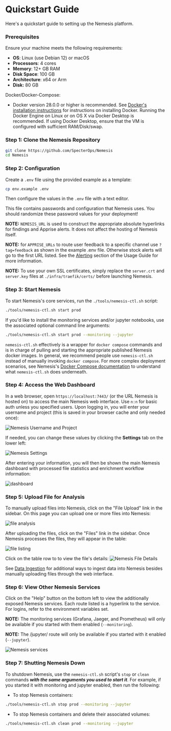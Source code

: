 # Quickstart Guide

Here's a quickstart guide to setting up the Nemesis platform.

### Prerequisites

Ensure your machine meets the following requirements:

- **OS**: Linux (use Debian 12) or macOS
- **Processors**: 4 cores
- **Memory**: 12+ GB RAM
- **Disk Space**: 100 GB
- **Architecture**: x64 or Arm
- **Disk:** 80 GB

Docker/Docker-Compose:

- Docker version 28.0.0 or higher is recommended. See [Docker's installation instructions](https://docs.docker.com/engine/install/) for instructions on installing Docker. Running the Docker Engine on Linux or on OS X via Docker Desktop is recommended. If using Docker Desktop, ensure that the VM is configured with sufficient RAM/Disk/swap.


### Step 1: Clone the Nemesis Repository
```bash
git clone https://github.com/SpecterOps/Nemesis
cd Nemesis
```

### Step 2: Configuration
Create a `.env` file using the provided example as a template:
```bash
cp env.example .env
```
Then configure the values in the `.env` file with a text editor.

This file contains passwords and configuration that Nemesis uses. You should randomize these password values for your deployment!

**NOTE:** `NEMESIS_URL` is used to construct the appropriate absolute hyperlinks for findings and Apprise alerts. It does not affect the hosting of Nemesis itself.

**NOTE:** for `APPRISE_URLs` to route user feedback to a specific channel use `?tag=feedback` as shown in the example .env file. Otherwise stock alerts will go to the first URL listed. See the [Alerting](./usage_guide.md#alerting) section of the Usage Guide for more information.

**NOTE:** To use your own SSL certificates, simply replace the `server.crt` and `server.key` files at `./infra/traefik/certs/` before launching Nemesis.


### Step 3: Start Nemesis
To start Nemesis's core services, run the `./tools/nemesis-ctl.sh` script:

```bash
./tools/nemesis-ctl.sh start prod
```

If you'd like to install the monitoring services and/or jupyter notebooks, use the associated optional command line arguments:

```bash
./tools/nemesis-ctl.sh start prod --monitoring --jupyter
```
`nemesis-ctl.sh` effectively is a wrapper for `docker compose` commands and is in charge of pulling and starting the appropriate published Nemesis docker images. In general, we recommend people use `nemesis-ctl.sh` instead of manually invoking `docker compose`. For more complex deployment scenarios, see Nemesis's [Docker Compose documentation](docker_compose.md) to understand what `nemesis-ctl.sh` does underneath.

### Step 4: Access the Web Dashboard

In a web browser, open `https://localhost:7443/` (or the URL Nemesis is hosted on) to access the main Nemesis web interface. Use `n:n` for basic auth unless you specified users. Upon logging in, you will enter your username and project (this is saved in your browser cache and only needed once):

![Nemesis Username and Project](images/nemesis-dashboard-username-and-project.png)

If needed, you can change these values by clicking the **Settings** tab on the lower left:

![Nemesis Settings](images/nemesis-dashboard-settings.png)

After entering your information, you will then be shown the main Nemesis dashboard with processed file statistics and enrichment workflow information:

![dashboard](images/nemesis-dashboard.png)

### Step 5: Upload File for Analysis

To manually upload files into Nemesis, click on the "File Upload" link in the sidebar. On this page you can upload one or more files into Nemesis:

![file analysis](images/nemesis-dashboard-file-upload_success.png)

After uploading the files, click on the "Files" link in the sidebar. Once Nemesis processes the files, they will appear in the table:

![file listing](images/nemesis-dashboard-files.png)

Click on the table row to to view the file's details:
![Nemesis File Details](images/nemesis-dashboard-file-details.png)

See [Data Ingestion](./usage_guide.md#data-ingestion) for additional ways to ingest data into Nemesis besides manually uploading files through the web interface.

### Step 6: View Other Nemesis Services

Click on the "Help" button on the bottom left to view the additionally exposed Nemesis services. Each route listed is a hyperlink to the service. For logins, refer to the environment variables set.

**NOTE:** The monitoring services (Grafana, Jaeger, and Prometheus) will only be available if you started with them enabled (`--monitoring`).

**NOTE:** The /jupyter/ route will only be available if you started with it enabled (`--jupyter`).

![Nemesis services](images/nemesis-dashboard-services.png)

### Step 7: Shutting Nemesis Down

To shutdown Nemesis, use the `nemesis-ctl.sh` script's `stop` or `clean` commands ***with the same arguments you used to start it***. For example, if you started it with monitoring and jupyter enabled, then run the following:
- To stop Nemesis containers:
```bash
./tools/nemesis-ctl.sh stop prod --monitoring --jupyter
```

- To stop Nemesis containers and delete their associated volumes:
```bash
./tools/nemesis-ctl.sh clean prod --monitoring --jupyter
```
